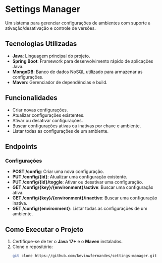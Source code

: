 # Settings Manager

Um sistema para gerenciar configurações de ambientes com suporte a ativação/desativação e controle de versões.

## Tecnologias Utilizadas

- **Java**: Linguagem principal do projeto.
- **Spring Boot**: Framework para desenvolvimento rápido de aplicações Java.
- **MongoDB**: Banco de dados NoSQL utilizado para armazenar as configurações.
- **Maven**: Gerenciador de dependências e build.

## Funcionalidades

- Criar novas configurações.
- Atualizar configurações existentes.
- Ativar ou desativar configurações.
- Buscar configurações ativas ou inativas por chave e ambiente.
- Listar todas as configurações de um ambiente.

## Endpoints

### Configurações
- **POST /config**: Criar uma nova configuração.
- **PUT /config/{id}**: Atualizar uma configuração existente.
- **PUT /config/{id}/toggle**: Ativar ou desativar uma configuração.
- **GET /config/{key}/{environment}/active**: Buscar uma configuração ativa.
- **GET /config/{key}/{environment}/inactive**: Buscar uma configuração inativa.
- **GET /config/{environment}**: Listar todas as configurações de um ambiente.

## Como Executar o Projeto

1. Certifique-se de ter o **Java 17+** e o **Maven** instalados.
2. Clone o repositório:
   ```bash
   git clone https://github.com/kevinwfernandes/settings-manager.git